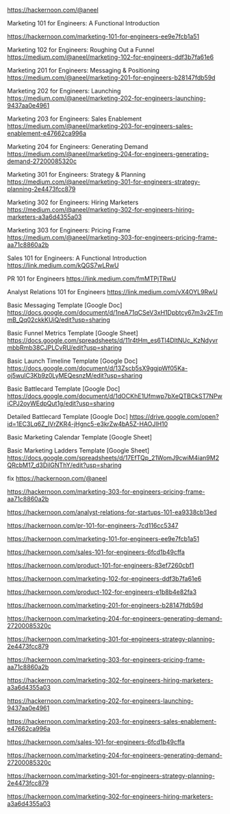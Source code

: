 https://hackernoon.com/@aneel

Marketing 101 for Engineers: A Functional Introduction

https://hackernoon.com/marketing-101-for-engineers-ee9e7fcb1a51



Marketing 102 for Engineers: Roughing Out a Funnel
https://medium.com/@aneel/marketing-102-for-engineers-ddf3b7fa61e6


Marketing 201 for Engineers: Messaging & Positioning
https://medium.com/@aneel/marketing-201-for-engineers-b28147fdb59d


Marketing 202 for Engineers: Launching
https://medium.com/@aneel/marketing-202-for-engineers-launching-9437aa0e4961


Marketing 203 for Engineers: Sales Enablement
https://medium.com/@aneel/marketing-203-for-engineers-sales-enablement-e47662ca996a


Marketing 204 for Engineers: Generating Demand
https://medium.com/@aneel/marketing-204-for-engineers-generating-demand-27200085320c


Marketing 301 for Engineers: Strategy & Planning
https://medium.com/@aneel/marketing-301-for-engineers-strategy-planning-2e4473fcc879


Marketing 302 for Engineers: Hiring Marketers
https://medium.com/@aneel/marketing-302-for-engineers-hiring-marketers-a3a6d4355a03







Marketing 303 for Engineers: Pricing Frame
https://medium.com/@aneel/marketing-303-for-engineers-pricing-frame-aa71c8860a2b








Sales 101 for Engineers: A Functional Introduction
https://link.medium.com/kQGS7wLRwU


PR 101 for Engineers
https://link.medium.com/fmMTPjTRwU


Analyst Relations 101 for Engineers
https://link.medium.com/vX4OYL9RwU


Basic Messaging Template [Google Doc]
https://docs.google.com/document/d/1neA71qCSeV3xH1Dpbtcy67m3v2ETmmB_Qq02ckkKUiQ/edit?usp=sharing


Basic Funnel Metrics Template [Google Sheet]
https://docs.google.com/spreadsheets/d/11r4tHm_es6Tl4DItNUc_KzNdyvrmbbRmb38CJPLCvRU/edit?usp=sharing


Basic Launch Timeline Template [Google Doc]
https://docs.google.com/document/d/13Zscb5sX9ggjpWf05Ka-oj5wulC3Kb9z0LyMEQesnzM/edit?usp=sharing


Basic Battlecard Template [Google Doc]
https://docs.google.com/document/d/1dOCKhE1Ufmwp7bXeQTBCkST7NPwiCPJ2oyWEdpQut1g/edit?usp=sharing


Detailed Battlecard Template [Google Doc]
https://drive.google.com/open?id=1EC3Lq6Z_IVrZKR4-jHgnc5-e3krZw4bA5Z-HAOJlH10


Basic Marketing Calendar Template [Google Sheet]



Basic Marketing Ladders Template [Google Sheet]
https://docs.google.com/spreadsheets/d/17EfTQp_21WomJ9cwiM4ian9M2QRcbM17_d3DilGNThY/edit?usp=sharing












fix
https://hackernoon.com/@aneel

https://hackernoon.com/marketing-303-for-engineers-pricing-frame-aa71c8860a2b

https://hackernoon.com/analyst-relations-for-startups-101-ea9338cb13ed

https://hackernoon.com/pr-101-for-engineers-7cd116cc5347


https://hackernoon.com/marketing-101-for-engineers-ee9e7fcb1a51

https://hackernoon.com/sales-101-for-engineers-6fcd1b49cffa

https://hackernoon.com/product-101-for-engineers-83ef7260cbf1

https://hackernoon.com/marketing-102-for-engineers-ddf3b7fa61e6

https://hackernoon.com/product-102-for-engineers-e1b8b4e82fa3

https://hackernoon.com/marketing-201-for-engineers-b28147fdb59d

https://hackernoon.com/marketing-204-for-engineers-generating-demand-27200085320c

https://hackernoon.com/marketing-301-for-engineers-strategy-planning-2e4473fcc879

https://hackernoon.com/marketing-303-for-engineers-pricing-frame-aa71c8860a2b

https://hackernoon.com/marketing-302-for-engineers-hiring-marketers-a3a6d4355a03

https://hackernoon.com/marketing-202-for-engineers-launching-9437aa0e4961

https://hackernoon.com/marketing-203-for-engineers-sales-enablement-e47662ca996a

https://hackernoon.com/sales-101-for-engineers-6fcd1b49cffa

https://hackernoon.com/marketing-204-for-engineers-generating-demand-27200085320c

https://hackernoon.com/marketing-301-for-engineers-strategy-planning-2e4473fcc879

https://hackernoon.com/marketing-302-for-engineers-hiring-marketers-a3a6d4355a03



